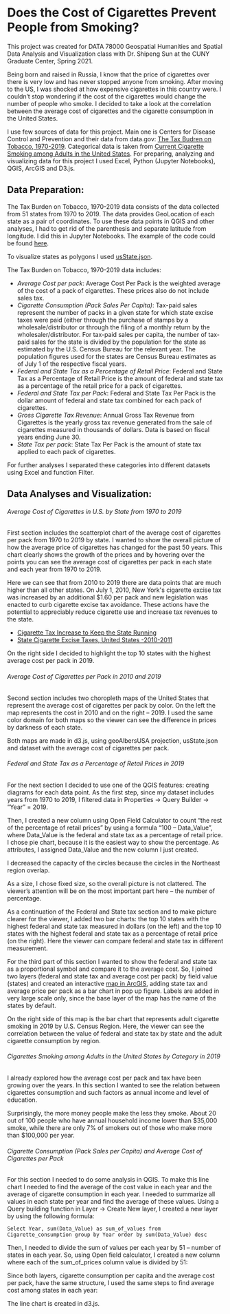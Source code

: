 # Does the Cost of Cigarettes Prevent People from Smoking?

This project was created for DATA 78000 Geospatial Humanities and Spatial Data Analysis and Visualization class with Dr. Shipeng Sun at the CUNY Graduate Center, Spring 2021.

Being born and raised in Russia, I know that the price of cigarettes over there is very low and has never stopped anyone from smoking. After moving to the US, I was shocked at how expensive cigarettes in this country were. I couldn’t stop wondering if the cost of the cigarettes would change the number of people who smoke. I decided to take a look at the correlation between the average cost of cigarettes and the cigarette consumption in the United States.

I use few sources of data for this project. Main one is Centers for Disease Control and Prevention and their data from data.gov: [The Tax Budren on Tobacco, 1970-2019](https://catalog.data.gov/dataset/the-tax-burden-on-tobacco-1970-2018-ea78d). Categorical data is taken from [Current Cigarette Smoking among Adults in the United States](https://www.cdc.gov/tobacco/data_statistics/fact_sheets/adult_data/cig_smoking/index.htm#:~:text=In%202019%2C%20nearly%2014%20of,with%20a%20smoking%2Drelated%20disease.). For preparing, analyzing and visualizing data for this project I used Excel, Python (Jupyter Notebooks), QGIS, ArcGIS and D3.js.

## Data Preparation:

The Tax Burden on Tobacco, 1970-2019 data consists of the data collected from 51 states from 1970 to 2019. The data provides GeoLocation of each state as a pair of coordinates. To use these data points in QGIS and other analyses, I had to get rid of the parenthesis and separate latitude from longitude. I did this in Jupyter Notebooks. The example of the code could be found [here](https://github.com/nchikurova/www/blob/main/chart/gis_project/State_tax_per_pack.ipynb). 

To visualize states as polygons I used [usState.json](https://github.com/nchikurova/www/blob/main/chart/data/usState.json).

The Tax Burden on Tobacco, 1970-2019 data includes:
-	*Average Cost per pack*: Average Cost Per Pack is the weighted average of the cost of a pack of cigarettes. These prices also do not include sales tax.
-	*Cigarette Consumption (Pack Sales Per Capita)*: Tax-paid sales represent the number of packs in a given state for which state excise taxes were paid (either through the purchase of stamps by a wholesale/distributor or through the filing of a monthly return by the wholesaler/distributor. For tax-paid sales per capita, the number of tax-paid sales for the state is divided by the population for the state as estimated by the U.S. Census Bureau for the relevant year. The population figures used for the states are Census Bureau estimates as of July 1 of the respective fiscal years.
-	*Federal and State Tax as a Percentage of Retail Price*: Federal and State Tax as a Percentage of Retail Price is the amount of federal and state tax as a percentage of the retail price for a pack of cigarettes.
-	*Federal and State Tax per Pack*: Federal and State Tax Per Pack is the dollar amount of federal and state tax combined for each pack of cigarettes.
-	*Gross Cigarette Tax Revenue*: Annual Gross Tax Revenue from Cigarettes is the yearly gross tax revenue generated from the sale of cigarettes measured in thousands of dollars. Data is based on fiscal years ending June 30.
-	*State Tax per pack*: State Tax Per Pack is the amount of state tax applied to each pack of cigarettes.

For further analyses I separated these categories into different datasets using Excel and function Filter.

## Data Analyses and Visualization:

###### Average Cost of Cigarettes in U.S. by State from 1970 to 2019

First section includes the scatterplot chart of the average cost of cigarettes per pack from 1970 to 2019 by state. I wanted to show the overall picture of how the average price of cigarettes has changed for the past 50 years. This chart clearly shows the growth of the prices and by hovering over the points you can see the average cost of cigarettes per pack in each state and each year from 1970 to 2019. 

Here we can see that from 2010 to 2019 there are data points that are much higher than all other states. On July 1, 2010, New York's cigarette excise tax was increased by an additional $1.60 per pack and new legislation was enacted to curb cigarette excise tax avoidance. These actions have the potential to appreciably reduce cigarette use and increase tax revenues to the state.

- [Cigarette Tax Increase to Keep the State Running](https://www.nytimes.com/2010/06/22/nyregion/22budget.html)
- [State Cigarette Excise Taxes, United States -2010-2011](https://www.cdc.gov/mmwr/preview/mmwrhtml/mm6112a1.htm)
         
On the right side I decided to highlight the top 10 states with the highest average cost per pack in 2019. 

###### Average Cost of Cigarettes per Pack in 2010 and 2019

Second section includes two choropleth maps of the United States that represent the average cost of cigarettes per pack by color. On the left the map represents the cost in 2010 and on the right – 2019. I used the same color domain for both maps so the viewer can see the difference in prices by darkness of each state.
 
Both maps are made in d3.js, using geoAlbersUSA projection, usState.json and dataset with the average cost of cigarettes per pack.

###### Federal and State Tax as a Percentage of Retail Prices in 2019

For the next section I decided to use one of the QGIS features: creating diagrams for each data point. As the first step, since my dataset includes years from 1970 to 2019, I filtered data in Properties -> Query Builder -> “Year” = 2019. 
 
Then, I created a new column using Open Field Calculator to count “the rest of the percentage of retail prices” by using a formula “100 – Data_Value”, where Data_Value is the federal and state tax as a percentage of retail price. I chose pie chart, because it is the easiest way to show the percentage. As attributes, I assigned Data_Value and the new column I just created.
 
I decreased the capacity of the circles because the circles in the Northeast region overlap.
 
As a size, I chose fixed size, so the overall picture is not clattered. The viewer’s attention will be on the most important part here – the number of percentage.
 
As a continuation of the Federal and State tax section and to make picture clearer for the viewer, I added two bar charts: the top 10 states with the highest federal and state tax measured in dollars (on the left) and the top 10 states with the highest federal and state tax as a percentage of retail price (on the right). Here the viewer can compare federal and state tax in different measurement.
 
For the third part of this section I wanted to show the federal and state tax as a proportional symbol and compare it to the average cost. So, I joined two layers (federal and state tax and average cost per pack) by field value (states) and created an interactive [map in ArcGIS](https://arcg.is/1HjeSm), adding state tax and average price per pack as a bar chart in pop up figure. Labels are added in very large scale only, since the base layer of the map has the name of the states by default.

On the right side of this map is the bar chart that represents adult cigarette smoking in 2019 by U.S. Census Region. Here, the viewer can see the correlation between the value of federal and state tax by state and the adult cigarette consumption by region.
 
###### Cigarettes Smoking among Adults in the United States by Category in 2019

I already explored how the average cost per pack and tax have been growing over the years. In this section I wanted to see the relation between cigarettes consumption and such factors as annual income and level of education. 

Surprisingly, the more money people make the less they smoke. About 20 out of 100 people who have annual household income lower than $35,000 smoke, while there are only 7% of smokers out of those who make more than $100,000 per year.
 
###### Cigarette Consumption (Pack Sales per Capita) and Average Cost of Cigarettes per Pack

For this section I needed to do some analysis in QGIS. To make this line chart I needed to find the average of the cost value in each year and the average of cigarette consumption in each year. I needed to summarize all values in each state per year and find the average of these values.
Using a Query building function in Layer -> Create New layer, I created a new layer by using the following formula:

`Select Year,
sum(Data_Value) as sum_of_values
from Cigarette_consumption
group by Year
order by sum(Data_Value) desc`

Then, I needed to divide the sum of values per each year by 51 – number of states in each year. So, using Open field calculator, I created a new column where each of the sum_of_prices column value is divided by 51:
 
 
Since both layers, cigarette consumption per capita and the average cost per pack, have the same structure, I used the same steps to find average cost among states in each year:
 

The line chart is created in d3.js.

